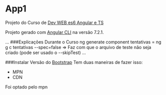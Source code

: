 # App1

Projeto do Curso de [Dev WEB es6 Angular e TS](https://www.udemy.com/curso-de-desenvolvimento-web-com-es6-typescript-e-angular-4)

Projeto gerado com [Angular CLI](https://github.com/angular/angular-cli) na versão 7.2.1.


...
###Explicações Durante o Curso
ng generate component tentativas = ng g c tentativas
--spec=false => Faz com que o arquivo de teste não seja criado (pode ser usado o --skipTest)
...

###Instalar Versão do [Bootstrap](https://getbootstrap.com/)
Tem duas maneiras de fazer isso:

* MPN
* CDN

Foi optado pelo mpn